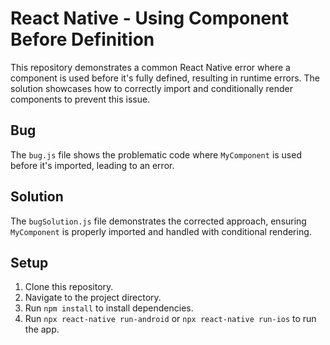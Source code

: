 # React Native - Using Component Before Definition

This repository demonstrates a common React Native error where a component is used before it's fully defined, resulting in runtime errors.  The solution showcases how to correctly import and conditionally render components to prevent this issue. 

## Bug
The `bug.js` file shows the problematic code where `MyComponent` is used before it's imported, leading to an error. 

## Solution
The `bugSolution.js` file demonstrates the corrected approach, ensuring `MyComponent` is properly imported and handled with conditional rendering. 

## Setup
1. Clone this repository.
2. Navigate to the project directory.
3. Run `npm install` to install dependencies. 
4. Run `npx react-native run-android` or `npx react-native run-ios` to run the app.